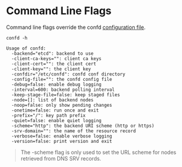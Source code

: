 # Command Line Flags

Command line flags override the confd [configuration file](configuration-guide.md).

```
confd -h
```

```Text
Usage of confd:
  -backend="etcd": backend to use
  -client-ca-keys="": client ca keys
  -client-cert="": the client cert
  -client-key="": the client key
  -confdir="/etc/confd": confd conf directory
  -config-file="": the confd config file
  -debug=false: enable debug logging
  -interval=600: backend polling interval
  -keep-stage-file=false: keep staged files
  -node=[]: list of backend nodes
  -noop=false: only show pending changes
  -onetime=false: run once and exit
  -prefix="/": key path prefix
  -quiet=false: enable quiet logging
  -scheme="http": the backend URI scheme (http or https)
  -srv-domain="": the name of the resource record
  -verbose=false: enable verbose logging
  -version=false: print version and exit
```

> The -scheme flag is only used to set the URL scheme for nodes retrieved from DNS SRV records.
